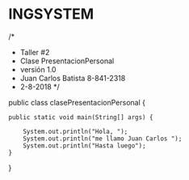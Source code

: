 # INGSYSTEM
/*
 * Taller #2
 * Clase PresentacionPersonal
 * versión 1.0
 * Juan Carlos Batista 8-841-2318
 * 2-8-2018
 */

public class clasePresentacionPersonal {

	public static void main(String[] args) {

		System.out.println("Hola, ");
		System.out.println("me llamo Juan Carlos ");
		System.out.println("Hasta luego");
	}

}
